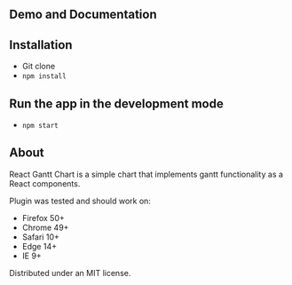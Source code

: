 ## Demo and Documentation

## Installation

- Git clone
- `npm install` 

## Run the app in the development mode
- `npm start`

## About

React Gantt Chart is a simple chart that implements gantt functionality as 
a React components.

Plugin was tested and should work on:

 - Firefox 50+
 - Chrome 49+
 - Safari 10+
 - Edge 14+
 - IE 9+

Distributed under an MIT license.
